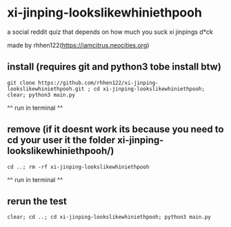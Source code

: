 # xi-jinping-lookslikewhiniethpooh
a social reddit quiz that depends on how much you suck xi jinpings d*ck

made by rhhen122(https://iamcitrus.neocities.org)
## install (requires git and python3 tobe install btw)
```
git clone https://github.com/rhhen122/xi-jinping-lookslikewhiniethpooh.git ; cd xi-jinping-lookslikewhiniethpooh; clear; python3 main.py
```
^^ run in terminal ^^
## remove (if it doesnt work its because you need to cd your user it the folder xi-jinping-lookslikewhiniethpooh/)
```
cd ..; rm -rf xi-jinping-lookslikewhiniethpooh
```
^^ run in terminal ^^
## rerun the test
```
clear; cd ..; cd xi-jinping-lookslikewhiniethpooh; python3 main.py
```
